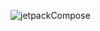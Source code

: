![jetpackCompose](https://github.com/Rintu341/Jetpack-Compose/assets/106155058/e7d7e427-07f9-483a-b9bb-eaa381fb5de3)
